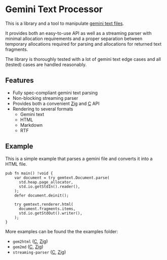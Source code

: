 # Gemini Text Processor

This is a library and a tool to manipulate [gemini text files](https://gemini.circumlunar.space/docs/specification.html).

It provides both an easy-to-use API as well as a streaming parser with minimal allocation requirements and a proper separation between temporary allocations required for parsing and allocations for returned text fragments.

The library is thoroughly tested with a lot of gemini text edge cases and all (tested) cases are handled reasonably.

## Features

- Fully spec-compliant gemini text parsing
- Non-blocking streaming parser
- Provides both a convenient [Zig](src/gemtext.zig) and [C](include/gemtext.h) API
- Rendering to several formats
  - Gemini text
  - HTML
  - Markdown
  - RTF

## Example

This is a simple example that parses a gemini file and converts it into a HTML file.

```zig
pub fn main() !void {
    var document = try gemtext.Document.parse(
      std.heap.page_allocator,
      std.io.getStdIn().reader(),
    );
    defer document.deinit();

    try gemtext.renderer.html(
      document.fragments.items, 
      std.io.getStdOut().writer(),
    );
}
```

More examples can be found the the examples folder:
- `gem2html` ([C](examples/gem2html.c), [Zig](examples/gem2html.zig))
- `gem2md` ([C](examples/gem2md.c), [Zig](examples/gem2md.zig))
- `streaming-parser` ([C](examples/streaming-parser.c), [Zig](examples/streaming-parser.zig))